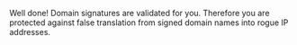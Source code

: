 Well done! Domain signatures are validated for you. Therefore you are protected against false translation from signed domain names into rogue IP addresses.
